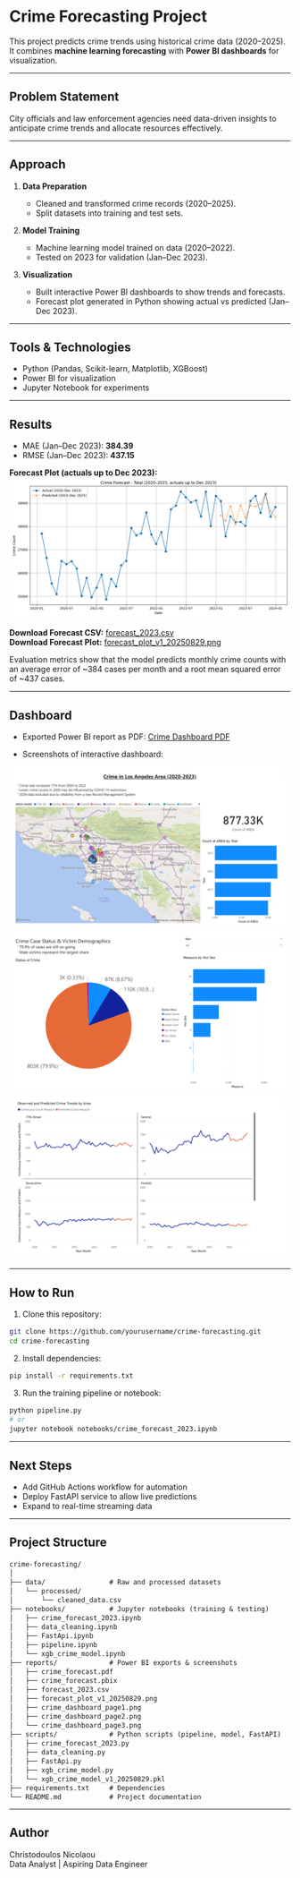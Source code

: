 # Crime Forecasting Project

This project predicts crime trends using historical crime data (2020–2025).  
It combines **machine learning forecasting** with **Power BI dashboards** for visualization.

---

## Problem Statement

City officials and law enforcement agencies need data-driven insights to anticipate crime trends and allocate resources effectively.

---

## Approach

1. **Data Preparation**  
   - Cleaned and transformed crime records (2020–2025).  
   - Split datasets into training and test sets.

2. **Model Training**  
   - Machine learning model trained on data (2020–2022).  
   - Tested on 2023 for validation (Jan–Dec 2023).

3. **Visualization**  
   - Built interactive Power BI dashboards to show trends and forecasts.  
   - Forecast plot generated in Python showing actual vs predicted (Jan–Dec 2023).

---

## Tools & Technologies

- Python (Pandas, Scikit-learn, Matplotlib, XGBoost)  
- Power BI for visualization  
- Jupyter Notebook for experiments

---

## Results

- MAE (Jan–Dec 2023): **384.39**  
- RMSE (Jan–Dec 2023): **437.15**  

**Forecast Plot (actuals up to Dec 2023):**  
![Forecast Plot](./reports/forecast_plot_v1_20250829.png)  

**Download Forecast CSV:** [forecast_2023.csv](./reports/forecast_2023.csv)  
**Download Forecast Plot:** [forecast_plot_v1_20250829.png](./reports/forecast_plot_v1_20250829.png)  

Evaluation metrics show that the model predicts monthly crime counts with an average error of ~384 cases per month and a root mean squared error of ~437 cases.

---

## Dashboard

- Exported Power BI report as PDF: [Crime Dashboard PDF](./reports/crime_forecast.pdf)  

- Screenshots of interactive dashboard:

![Crime Dashboard - Page 1](./reports/crime_dashboard_page1.png)
![Crime Dashboard - Page 2](./reports/crime_dashboard_page2.png)
![Crime Dashboard - Page 3](./reports/crime_dashboard_page3.png)

---

## How to Run

1. Clone this repository:

```bash
git clone https://github.com/yourusername/crime-forecasting.git
cd crime-forecasting
```

2. Install dependencies:

```bash
pip install -r requirements.txt
```

3. Run the training pipeline or notebook:

```bash
python pipeline.py
# or
jupyter notebook notebooks/crime_forecast_2023.ipynb
```

---

## Next Steps

- Add GitHub Actions workflow for automation  
- Deploy FastAPI service to allow live predictions  
- Expand to real-time streaming data

---

## Project Structure

```
crime-forecasting/
│
├── data/                # Raw and processed datasets
│   └── processed/
│       └── cleaned_data.csv
├── notebooks/           # Jupyter notebooks (training & testing)
│   ├── crime_forecast_2023.ipynb
│   ├── data_cleaning.ipynb
│   ├── FastApi.ipynb
│   ├── pipeline.ipynb
│   └── xgb_crime_model.ipynb
├── reports/             # Power BI exports & screenshots
│   ├── crime_forecast.pdf
│   ├── crime_forecast.pbix
│   ├── forecast_2023.csv
│   ├── forecast_plot_v1_20250829.png
│   ├── crime_dashboard_page1.png
│   ├── crime_dashboard_page2.png
│   └── crime_dashboard_page3.png
├── scripts/             # Python scripts (pipeline, model, FastAPI)
│   ├── crime_forecast_2023.py
│   ├── data_cleaning.py
│   ├── FastApi.py
│   ├── xgb_crime_model.py
│   └── xgb_crime_model_v1_20250829.pkl
├── requirements.txt     # Dependencies
└── README.md            # Project documentation
```

---

## Author

Christodoulos Nicolaou  
Data Analyst | Aspiring Data Engineer

